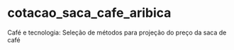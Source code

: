 # cotacao_saca_cafe_aribica
Café e tecnologia: Seleção de métodos para projeção do preço da saca de café
